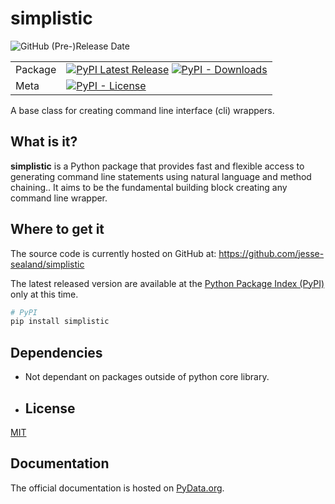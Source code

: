 # simplistic
![GitHub (Pre-)Release Date](https://img.shields.io/github/release-date-pre/jesse-sealand/simplistic)

| | |
| --- | --- |
| Package | [![PyPI Latest Release](https://img.shields.io/pypi/v/simplistic.svg)](https://pypi.org/project/simplistic/) [![PyPI - Downloads](https://img.shields.io/pypi/dm/simplistic)](https://pypi.org/project/simplistic/) |
| Meta | [![PyPI - License](https://img.shields.io/pypi/l/simplistic)](https://github.com/pandas-dev/pandas/blob/main/LICENSE)|

A base class for creating command line interface (cli) wrappers.

## What is it?

**simplistic** is a Python package that provides fast and flexible access to generating command line statements using natural language and method chaining.. It aims to be the fundamental building block creating any command line wrapper.

## Where to get it
The source code is currently hosted on GitHub at:
https://github.com/jesse-sealand/simplistic

The latest released version are available at the [Python
Package Index (PyPI)](https://pypi.org/project/simplistic) only at this time.

```sh
# PyPI
pip install simplistic
```

## Dependencies
- Not dependant on packages outside of python core library.

- ## License
[MIT](LICENSE)

## Documentation
The official documentation is hosted on [PyData.org](https://pandas.pydata.org/pandas-docs/stable/).
